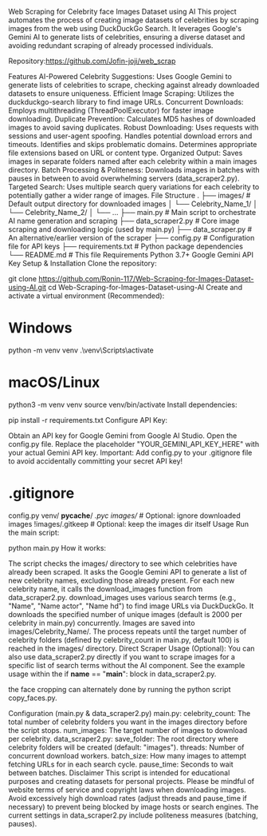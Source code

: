 Web Scraping for Celebrity face Images Dataset using AI
This project automates the process of creating image datasets of celebrities by scraping images from the web using DuckDuckGo Search. It leverages Google's Gemini AI to generate lists of celebrities, ensuring a diverse dataset and avoiding redundant scraping of already processed individuals.

Repository:https://github.com/Jofin-joji/web_scrap

Features
AI-Powered Celebrity Suggestions: Uses Google Gemini to generate lists of celebrities to scrape, checking against already downloaded datasets to ensure uniqueness.
Efficient Image Scraping: Utilizes the duckduckgo-search library to find image URLs.
Concurrent Downloads: Employs multithreading (ThreadPoolExecutor) for faster image downloading.
Duplicate Prevention: Calculates MD5 hashes of downloaded images to avoid saving duplicates.
Robust Downloading:
Uses requests with sessions and user-agent spoofing.
Handles potential download errors and timeouts.
Identifies and skips problematic domains.
Determines appropriate file extensions based on URL or content type.
Organized Output: Saves images in separate folders named after each celebrity within a main images directory.
Batch Processing & Politeness: Downloads images in batches with pauses in between to avoid overwhelming servers (data_scraper2.py).
Targeted Search: Uses multiple search query variations for each celebrity to potentially gather a wider range of images.
File Structure
.
├── images/ # Default output directory for downloaded images
│ └── Celebrity_Name_1/
│ └── Celebrity_Name_2/
│ └── ...
├── main.py # Main script to orchestrate AI name generation and scraping
├── data_scraper2.py # Core image scraping and downloading logic (used by main.py)
├── data_scraper.py # An alternative/earlier version of the scraper
├── config.py # Configuration file for API keys
├── requirements.txt # Python package dependencies
└── README.md # This file
Requirements
Python 3.7+
Google Gemini API Key
Setup & Installation
Clone the repository:

git clone https://github.com/Ronin-117/Web-Scraping-for-Images-Dataset-using-AI.git
cd Web-Scraping-for-Images-Dataset-using-AI
Create and activate a virtual environment (Recommended):

# Windows

python -m venv venv
.\venv\Scripts\activate

# macOS/Linux

python3 -m venv venv
source venv/bin/activate
Install dependencies:

pip install -r requirements.txt
Configure API Key:

Obtain an API key for Google Gemini from Google AI Studio.
Open the config.py file.
Replace the placeholder "YOUR_GEMINI_API_KEY_HERE" with your actual Gemini API key.
Important: Add config.py to your .gitignore file to avoid accidentally committing your secret API key!

# .gitignore

config.py
venv/
**pycache**/
_.pyc
images/_ # Optional: ignore downloaded images
!images/.gitkeep # Optional: keep the images dir itself
Usage
Run the main script:

python main.py
How it works:

The script checks the images/ directory to see which celebrities have already been scraped.
It asks the Google Gemini API to generate a list of new celebrity names, excluding those already present.
For each new celebrity name, it calls the download_images function from data_scraper2.py.
download_images uses various search terms (e.g., "Name", "Name actor", "Name hd") to find image URLs via DuckDuckGo.
It downloads the specified number of unique images (default is 2000 per celebrity in main.py) concurrently.
Images are saved into images/Celebrity_Name/.
The process repeats until the target number of celebrity folders (defined by celebrity_count in main.py, default 100) is reached in the images/ directory.
Direct Scraper Usage (Optional): You can also use data_scraper2.py directly if you want to scrape images for a specific list of search terms without the AI component. See the example usage within the if **name** == "**main**": block in data_scraper2.py.

the face cropping can alternately done by running the python script copy_faces.py.

Configuration (main.py & data_scraper2.py)
main.py:
celebrity_count: The total number of celebrity folders you want in the images directory before the script stops.
num_images: The target number of images to download per celebrity.
data_scraper2.py:
save_folder: The root directory where celebrity folders will be created (default: "images").
threads: Number of concurrent download workers.
batch_size: How many images to attempt fetching URLs for in each search cycle.
pause_time: Seconds to wait between batches.
Disclaimer
This script is intended for educational purposes and creating datasets for personal projects.
Please be mindful of website terms of service and copyright laws when downloading images.
Avoid excessively high download rates (adjust threads and pause_time if necessary) to prevent being blocked by image hosts or search engines. The current settings in data_scraper2.py include politeness measures (batching, pauses).
